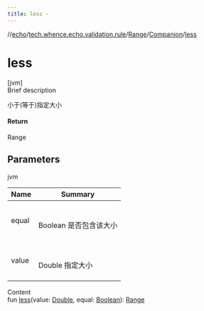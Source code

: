 ```yaml
---
title: less -
---
```

//[echo](../../../index.md)/[tech.whence.echo.validation.rule](../../index.md)/[Range](../index.md)/[Companion](index.md)/[less](less.md)



# less  
[jvm]  
Brief description  


小于(等于)指定大小



#### Return  


Range



## Parameters  
  
jvm  
  
|  Name|  Summary| 
|---|---|
| equal| <br><br>Boolean 是否包含该大小<br><br>
| value| <br><br>Double 指定大小<br><br>
  
  
Content  
fun [less](less.md)(value: [Double](https://kotlinlang.org/api/latest/jvm/stdlib/kotlin/-double/index.html), equal: [Boolean](https://kotlinlang.org/api/latest/jvm/stdlib/kotlin/-boolean/index.html)): [Range](../index.md)  



